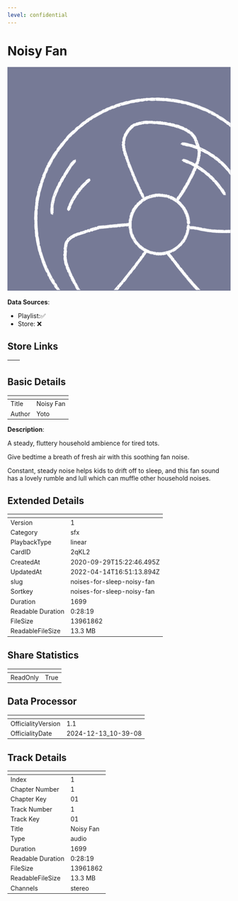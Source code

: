 ```yaml
---
level: confidential
---
```

# Noisy Fan

![card_[2qKL2].png](../../img/cards/card_[2qKL2].png)

**Data Sources**: 

- Playlist:✅
- Store: ❌


## Store Links

| <!-- --> | <!-- --> |
| - | - |


## Basic Details

| <!-- --> | <!-- --> |
| - | - |
| Title | Noisy Fan |
| Author | Yoto |

**Description**:

A steady, fluttery household ambience for tired tots. 

Give bedtime a breath of fresh air with this soothing fan noise. 

Constant, steady noise helps kids to drift off to sleep, and this fan sound has a lovely rumble and lull which can muffle other household noises.



## Extended Details

| <!-- --> | <!-- --> |
| - | - |
| Version | 1 |
| Category | sfx |
| PlaybackType | linear |
| CardID | 2qKL2 |
| CreatedAt | 2020-09-29T15:22:46.495Z |
| UpdatedAt | 2022-04-14T16:51:13.894Z |
| slug | noises-for-sleep-noisy-fan |
| Sortkey | noises-for-sleep-noisy-fan |
| Duration | 1699 |
| Readable Duration | 0:28:19 |
| FileSize | 13961862 |
| ReadableFileSize | 13.3 MB |


## Share Statistics

| <!-- --> | <!-- --> |
| - | - |
| ReadOnly | True |


## Data Processor

| <!-- --> | <!-- --> |
| - | - |
| OfficialityVersion | 1.1
| OfficialityDate | 2024-12-13_10-39-08


## Track Details

| <!-- --> | <!-- --> |
| - | - |
| Index | 1 |
| Chapter Number | 1 |
| Chapter Key | 01 |
| Track Number | 1 |
| Track Key | 01 |
| Title | Noisy Fan |
| Type | audio |
| Duration | 1699 |
| Readable Duration | 0:28:19 |
| FileSize | 13961862 |
| ReadableFileSize | 13.3 MB |
| Channels | stereo |

